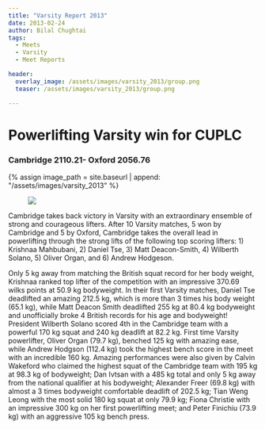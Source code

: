 ```yaml
---
title: "Varsity Report 2013"
date: 2013-02-24
author: Bilal Chughtai
tags:
  - Meets
  - Varsity
  - Meet Reports

header:
  overlay_image: /assets/images/varsity_2013/group.png
  teaser: /assets/images/varsity_2013/group.png

---
```

# Powerlifting Varsity win for CUPLC
### Cambridge 2110.21- Oxford 2056.76
{% assign image_path = site.baseurl | append: "/assets/images/varsity_2013" %}
<figure>
  <img src="{{ image_path }}/group.png">
</figure>

Cambridge takes back victory in Varsity with an extraordinary ensemble of strong and courageous lifters. After 10 Varsity matches, 5 won by Cambridge and 5 by Oxford, Cambridge takes the overall lead in powerlifting through the strong lifts of the following top scoring lifters: 1) Krishnaa Mahbubani, 2) Daniel Tse, 3) Matt Deacon-Smith, 4) Wilberth Solano, 5) Oliver Organ, and 6) Andrew Hodgeson.

Only 5 kg away from matching the British squat record for her body weight, Krishnaa ranked top lifter of the competition with an impressive 370.69 wilks points at 50.9 kg bodyweight.  In their first Varsity matches, Daniel Tse deadlifted an amazing 212.5 kg, which is more than 3 times his body weight (65.1 kg), while Matt Deacon Smith deadlifted 255 kg at 80.4 kg bodyweight and unofficially broke 4 British records for his age and bodyweight! President Wilberth Solano scored 4th in the Cambridge team with a powerful 170 kg squat and 240 kg deadlift at 82.2 kg. First time Varsity powerlifter, Oliver Organ (79.7 kg), benched 125 kg with amazing ease, while Andrew Hodgson (112.4 kg) took the highest bench score in the meet with an incredible 160 kg. Amazing performances were also given by Calvin Wakeford who claimed the highest squat of the Cambridge team with 195 kg at 98.3 kg of bodyweight; Dan Ivtsan with a 485 kg total and only 5 kg away from the national qualifier at his bodyweight; Alexander Freer (69.8 kg) with almost a 3 times bodyweight comfortable deadlift of 202.5 kg; Tian Weng Leong with the most solid 180 kg squat at only 79.9 kg; Fiona Christie with an impressive 300 kg on her first powerlifting meet; and Peter Finichiu (73.9 kg) with an aggressive 105 kg bench press.




&nbsp;
